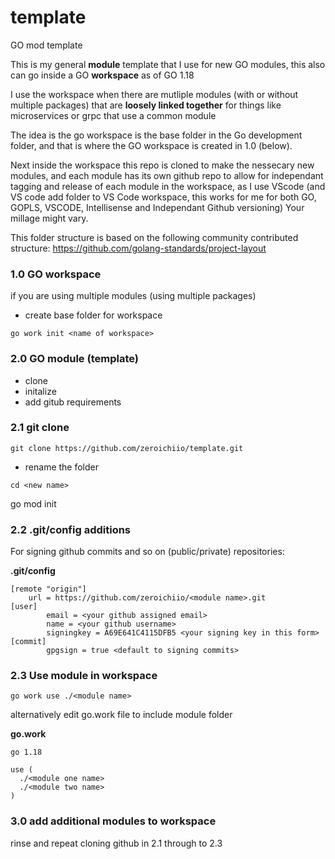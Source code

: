 # template
GO mod template

This is my general **module** template that I use for new GO modules, this also can go inside a GO **workspace** as of GO 1.18

I use the workspace when there are mutliple modules (with or without multiple packages) that are **loosely linked together** for things like microservices or grpc that use a common module

The idea is the go workspace is the base folder in the Go development folder, and that is where the GO workspace is created in 1.0 (below).

Next inside the workspace this repo is cloned to make the nessecary new modules, and each module has its own github repo to allow for independant tagging and release of each module in the workspace, as I use VScode (and VS code add folder to VS Code workspace, this works for me for both GO, GOPLS, VSCODE, Intellisense and Independant Github versioning) Your millage might vary.

This folder structure is based on the following community contributed structure:
https://github.com/golang-standards/project-layout

### 1.0 GO workspace
if you are using multiple modules (using multiple packages) 

- create base folder for workspace
 
```
go work init <name of workspace>
```

### 2.0 GO module (template)

- clone 
- initalize
- add gitub requirements
### 2.1 git clone
```
git clone https://github.com/zeroichiio/template.git
```
- rename the folder
```
cd <new name> 
```
go mod init <module name>

### 2.2 .git/config additions
For signing github commits and so on (public/private) repositories:

**.git/config**

```
[remote "origin"]
	url = https://github.com/zeroichiio/<module name>.git
[user]
        email = <your github assigned email>
        name = <your github username>
        signingkey = A69E641C4115DFB5 <your signing key in this form>
[commit]
        gpgsign = true <default to signing commits> 
```

### 2.3 Use module in workspace
```
go work use ./<module name>
```
alternatively edit go.work file to include module folder

**go.work**
```
go 1.18

use (
  ./<module one name>
  ./<module two name>
)
```
        
### 3.0 add additional modules to workspace

rinse and repeat cloning github in 2.1 through to 2.3

